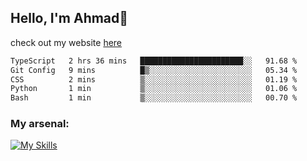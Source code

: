 
## Hello, I'm Ahmad👋

check out my website [here](https://ahmadalwi.com/)

<!--START_SECTION:waka-->

```txt
TypeScript   2 hrs 36 mins   ███████████████████████░░   91.68 %
Git Config   9 mins          █▒░░░░░░░░░░░░░░░░░░░░░░░   05.34 %
CSS          2 mins          ▒░░░░░░░░░░░░░░░░░░░░░░░░   01.19 %
Python       1 min           ▒░░░░░░░░░░░░░░░░░░░░░░░░   01.06 %
Bash         1 min           ▒░░░░░░░░░░░░░░░░░░░░░░░░   00.70 %
```

<!--END_SECTION:waka-->

### My arsenal:

[![My Skills](https://skillicons.dev/icons?i=js,ts,py,go,react,nextjs,svelte,nodejs,django,tailwind,html,css,sass,firebase,mongodb,postgres,mysql,redis,git,github,docker,vscode,figma,godot)](https://skillicons.dev)
